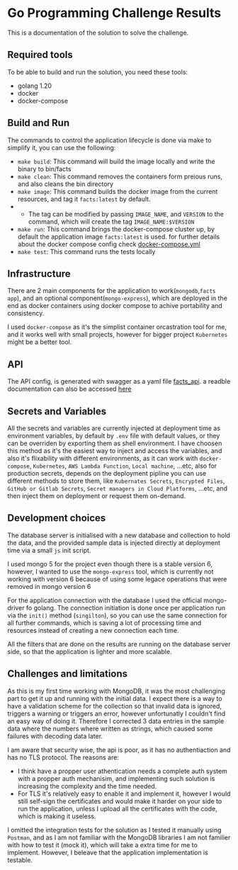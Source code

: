 # Go Programming Challenge Results

This is a documentation of the solution to solve the challenge.

## Required tools

To be able to build and run the solution, you need these tools:
* golang 1.20
* docker
* docker-compose

## Build and Run

The commands to control the application lifecycle is done via make to simplify it, you can use the following:
* `make build`: This command will build the image locally and write the binary to bin/facts
* `make clean`: This command removes the containers form preious runs, and also cleans the bin directory
* `make image`: This command builds the docker image from the current resources, and tag it `facts:latest` by default.
* * The tag can be modified by passing `IMAGE_NAME`, and `VERSION` to the command, which will create the tag `IMAGE_NAME:$VERSION`
* `make run`: This command brings the docker-compose cluster up, by default the application image `facts:latest` is used. for further details about the docker compose config check [docker-compose.yml](docker-compose.yml)
* `make test`: This command runs the tests locally

## Infrastructure

There are 2 main components for the application to work(`mongodb`,`facts app`), and an optional component(`mongo-express`), which are deployed in the end as docker containers using docker compose to achive portability and consistency.

I used `docker-compose` as it's the simplist container orcastration tool for me, and it works well with small projects, however for bigger project `Kubernetes` might be a better tool.

## API

The API config, is generated with swagger as a yaml file [facts_api](facts_api.yaml). a readble documentation can also be accessed [here](https://app.swaggerhub.com/apis/imad_almansi/facts_api/1.0.0)

## Secrets and Variables

All the secrets and variables are currently injected at deployment time as environment variables, by default by `.env` file with default values, or they can be overriden by exporting them as shell environment. I have choosen this method as it's the easiest way to inject and access the variables, and also it's flixability with different environments, as it can work with `docker-compose`, `Kubernetes`, `AWS Lambda Function`, `Local machine`, ...etc, also for production secrets, depends on the deployment pipline you can use different methods to store them, like `Kubernates Secrets`, `Encrypted Files`, `GitHub or Gitlab Secrets`, `Secret managers in Cloud Platforms`, ...etc, and then inject them on deployment or request them on-demand.

## Development choices

The database server is initialised with a new database and collection to hold the data, and the provided sample data is injected directly at deployment time via a small `js` init script.

I used mongo 5 for the project even though there is a stable version 6, however, I wanted to use the `mongo-express` tool, which is currently not working with version 6 because of using some legace operations that were removed in mongo version 6

For the application connection with the database I used the official mongo-driver fo golang. The connection initiation is done once per application run via the `init()` method (`singilton`), so you can use the same connection for all further commands, which is saving a lot of processing time and resources instead of creating a new connection each time.

All the filters that are done on the results are running on the database server side, so that the application is lighter and more scalable.

## Challenges and limitations

As this is my first time working with MongoDB, it was the most challenging part to get it up and running with the initial data. I expect there is a way to have a validation scheme for the collection so that invalid data is ignored, triggers a warning or triggers an error, however unfortunatly I couldn't find an easy way of doing it. Therefore I corrected 3 data entries in the sample data where the numbers where written as strings, which caused some failures with decoding data later.

I am aware that security wise, the api is poor, as it has no authentiaction and has no TLS protocol. The reasons are:
* I think have a propper user athentication needs a complete auth system with a propper auth mechanisim, and implementing such solution is increasing the complexity and the time needed.
* For TLS it's relatively easy to enable it and implement it, however I would still self-sign the certificates and would make it harder on your side to run the application, unless I upload all the certificates with the code, which is making it useless.

I omitted the integration tests for the solution as I tested it manually using `Postman`, and as I am not familiar with the MongoDB libraries I am not familier with how to test it (mock it), which will take a extra time for me to implement. However, I beleave that the application implementation is testable.